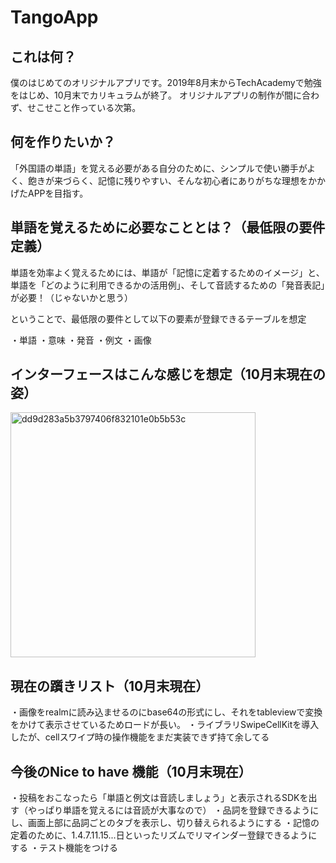 # TangoApp
## これは何？
僕のはじめてのオリジナルアプリです。2019年8月末からTechAcademyで勉強をはじめ、10月末でカリキュラムが終了。
オリジナルアプリの制作が間に合わず、せこせこと作っている次第。

## 何を作りたいか？
「外国語の単語」を覚える必要がある自分のために、シンプルで使い勝手がよく、飽きが来づらく、記憶に残りやすい、そんな初心者にありがちな理想をかかげたAPPを目指す。

## 単語を覚えるために必要なこととは？（最低限の要件定義）
単語を効率よく覚えるためには、単語が「記憶に定着するためのイメージ」と、単語を「どのように利用できるかの活用例」、そして音読するための「発音表記」が必要！（じゃないかと思う）

ということで、最低限の要件として以下の要素が登録できるテーブルを想定

・単語
・意味
・発音
・例文
・画像

## インターフェースはこんな感じを想定（10月末現在の姿）

<img width="392" alt="dd9d283a5b3797406f832101e0b5b53c" src="https://user-images.githubusercontent.com/8777862/67684299-3e985900-f9d6-11e9-9042-b68cdf72627b.png">

## 現在の躓きリスト（10月末現在）
・画像をrealmに読み込ませるのにbase64の形式にし、それをtableviewで変換をかけて表示させているためロードが長い。
・ライブラリSwipeCellKitを導入したが、cellスワイプ時の操作機能をまだ実装できず持て余してる

## 今後のNice to have 機能（10月末現在）
・投稿をおこなったら「単語と例文は音読しましょう」と表示されるSDKを出す（やっぱり単語を覚えるには音読が大事なので）
・品詞を登録できるようにし、画面上部に品詞ごとのタブを表示し、切り替えられるようにする
・記憶の定着のために、1.4.7.11.15...日といったリズムでリマインダー登録できるようにする
・テスト機能をつける　
